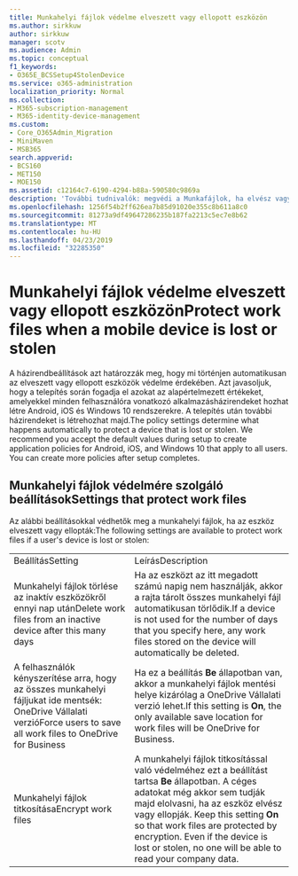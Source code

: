 ```yaml
---
title: Munkahelyi fájlok védelme elveszett vagy ellopott eszközön
ms.author: sirkkuw
author: sirkkuw
manager: scotv
ms.audience: Admin
ms.topic: conceptual
f1_keywords:
- O365E_BCSSetup4StolenDevice
ms.service: o365-administration
localization_priority: Normal
ms.collection:
- M365-subscription-management
- M365-identity-device-management
ms.custom:
- Core_O365Admin_Migration
- MiniMaven
- MSB365
search.appverid:
- BCS160
- MET150
- MOE150
ms.assetid: c12164c7-6190-4294-b88a-590580c9869a
description: 'További tudnivalók: megvédi a Munkafájlok, ha elvész vagy ellopják az eszköz a felhasználó számára elérhető beállítások.'
ms.openlocfilehash: 1256f54b2ff626ea7b85d91020e355c8b611a8c0
ms.sourcegitcommit: 81273a9df49647286235b187fa2213c5ec7e8b62
ms.translationtype: MT
ms.contentlocale: hu-HU
ms.lasthandoff: 04/23/2019
ms.locfileid: "32285350"
---
```

# <a name="protect-work-files-when-a-mobile-device-is-lost-or-stolen"></a><span data-ttu-id="ef85b-103">Munkahelyi fájlok védelme elveszett vagy ellopott eszközön</span><span class="sxs-lookup"><span data-stu-id="ef85b-103">Protect work files when a mobile device is lost or stolen</span></span>

<span data-ttu-id="ef85b-p101">A házirendbeállítások azt határozzák meg, hogy mi történjen automatikusan az elveszett vagy ellopott eszközök védelme érdekében. Azt javasoljuk, hogy a telepítés során fogadja el azokat az alapértelmezett értékeket, amelyekkel minden felhasználóra vonatkozó alkalmazásházirendeket hozhat létre Android, iOS és Windows 10 rendszerekre. A telepítés után további házirendeket is létrehozhat majd.</span><span class="sxs-lookup"><span data-stu-id="ef85b-p101">The policy settings determine what happens automatically to protect a device that is lost or stolen. We recommend you accept the default values during setup to create application policies for Android, iOS, and Windows 10 that apply to all users. You can create more policies after setup completes.</span></span>
  
## <a name="settings-that-protect-work-files"></a><span data-ttu-id="ef85b-107">Munkahelyi fájlok védelmére szolgáló beállítások</span><span class="sxs-lookup"><span data-stu-id="ef85b-107">Settings that protect work files</span></span>

<span data-ttu-id="ef85b-108">Az alábbi beállításokkal védhetők meg a munkahelyi fájlok, ha az eszköz elveszett vagy ellopták:</span><span class="sxs-lookup"><span data-stu-id="ef85b-108">The following settings are available to protect work files if a user's device is lost or stolen:</span></span>
  
|||
|:-----|:-----|
|<span data-ttu-id="ef85b-109">Beállítás</span><span class="sxs-lookup"><span data-stu-id="ef85b-109">Setting</span></span>  <br/> |<span data-ttu-id="ef85b-110">Leírás</span><span class="sxs-lookup"><span data-stu-id="ef85b-110">Description</span></span>  <br/> |
|<span data-ttu-id="ef85b-111">Munkahelyi fájlok törlése az inaktív eszközökről ennyi nap után</span><span class="sxs-lookup"><span data-stu-id="ef85b-111">Delete work files from an inactive device after this many days</span></span>  <br/> |<span data-ttu-id="ef85b-112">Ha az eszközt az itt megadott számú napig nem használják, akkor a rajta tárolt összes munkahelyi fájl automatikusan törlődik.</span><span class="sxs-lookup"><span data-stu-id="ef85b-112">If a device is not used for the number of days that you specify here, any work files stored on the device will automatically be deleted.</span></span>  <br/> |
|<span data-ttu-id="ef85b-113">A felhasználók kényszerítése arra, hogy az összes munkahelyi fájljukat ide mentsék: OneDrive Vállalati verzió</span><span class="sxs-lookup"><span data-stu-id="ef85b-113">Force users to save all work files to OneDrive for Business</span></span>  <br/> |<span data-ttu-id="ef85b-114">Ha ez a beállítás **Be** állapotban van, akkor a munkahelyi fájlok mentési helye kizárólag a OneDrive Vállalati verzió lehet.</span><span class="sxs-lookup"><span data-stu-id="ef85b-114">If this setting is **On**, the only available save location for work files will be OneDrive for Business.</span></span>  <br/> |
|<span data-ttu-id="ef85b-115">Munkahelyi fájlok titkosítása</span><span class="sxs-lookup"><span data-stu-id="ef85b-115">Encrypt work files</span></span>  <br/> |<span data-ttu-id="ef85b-p102">A munkahelyi fájlok titkosítással való védelméhez ezt a beállítást tartsa **Be** állapotban. A céges adatokat még akkor sem tudják majd elolvasni, ha az eszköz elvész vagy ellopják.  </span><span class="sxs-lookup"><span data-stu-id="ef85b-p102">Keep this setting **On** so that work files are protected by encryption. Even if the device is lost or stolen, no one will be able to read your company data.  </span></span><br/> |
   


